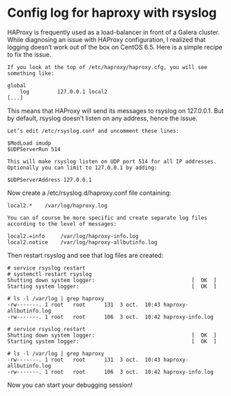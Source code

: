 # Config log for haproxy with rsyslog

HAProxy is frequently used as a load-balancer in front of a Galera cluster. While diagnosing an issue with HAProxy configuration, I realized that logging doesn’t work out of the box on CentOS 6.5. Here is a simple recipe to fix the issue.

```
If you look at the top of /etc/haproxy/haproxy.cfg, you will see something like:

global
    log         127.0.0.1 local2
[...]
```

This means that HAProxy will send its messages to rsyslog on 127.0.0.1. But by default, rsyslog doesn’t listen on any address, hence the issue.

```
Let’s edit /etc/rsyslog.conf and uncomment these lines:

$ModLoad imudp
$UDPServerRun 514

This will make rsyslog listen on UDP port 514 for all IP addresses. Optionally you can limit to 127.0.0.1 by adding:

$UDPServerAddress 127.0.0.1
```
Now create a /etc/rsyslog.d/haproxy.conf file containing:

```
local2.*    /var/log/haproxy.log

You can of course be more specific and create separate log files according to the level of messages:

local2.=info     /var/log/haproxy-info.log
local2.notice    /var/log/haproxy-allbutinfo.log

```
Then restart rsyslog and see that log files are created:

```
# service rsyslog restart
# systemctl restart rsyslog 
Shutting down system logger:                               [  OK  ]
Starting system logger:                                    [  OK  ]

# ls -l /var/log | grep haproxy
-rw-------. 1 root   root      131  3 oct.  10:43 haproxy-allbutinfo.log
-rw-------. 1 root   root      106  3 oct.  10:42 haproxy-info.log

# service rsyslog restart
Shutting down system logger:                               [  OK  ]
Starting system logger:                                    [  OK  ]
 
# ls -l /var/log | grep haproxy
-rw-------. 1 root   root      131  3 oct.  10:43 haproxy-allbutinfo.log
-rw-------. 1 root   root      106  3 oct.  10:42 haproxy-info.log
```
Now you can start your debugging session!